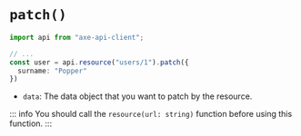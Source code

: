 # `patch()`

```ts
import api from "axe-api-client";

// ...
const user = api.resource("users/1").patch({
  surname: "Popper"
})
```

- `data`: The data object that you want to patch by the resource.


::: info
You should call the `resource(url: string)` function before using this function.
:::